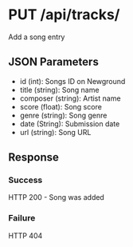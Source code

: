 # PUT /api/tracks/

Add a song entry

## JSON Parameters

  * id (int): Songs ID on Newground
  * title (string): Song name
  * composer (string): Artist name
  * score (float): Song score
  * genre (string): Song genre
  * date (String): Submission date
  * url (string): Song URL

## Response

### Success

HTTP 200 - Song was added

### Failure

HTTP 404
